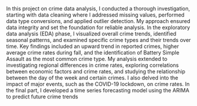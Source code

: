 In this project on crime data analysis, I conducted a thorough investigation, starting with data cleaning where I addressed missing values, performed data type conversions, and applied outlier detection. My approach ensured data integrity and set the foundation for reliable analysis.
In the exploratory data analysis (EDA) phase, I visualized overall crime trends, identified seasonal patterns, and examined specific crime types and their trends over time. Key findings included an upward trend in reported crimes, higher average crime rates during fall, and the identification of Battery Simple Assault as the most common crime type. My analysis extended to investigating regional differences in crime rates, exploring correlations between economic factors and crime rates, and studying the relationship between the day of the week and certain crimes. I also delved into the impact of major events, such as the COVID-19 lockdown, on crime rates. In the final part, I developed a time series forecasting model using the ARIMA to predict future crime trends




